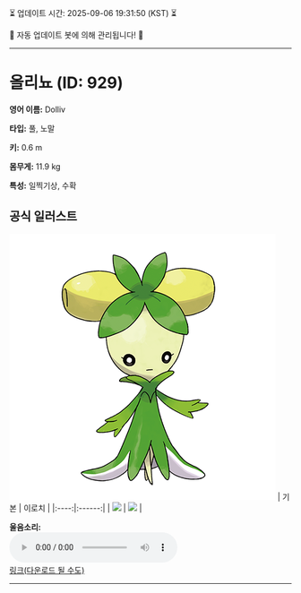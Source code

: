
⏳ 업데이트 시간: 2025-09-06 19:31:50 (KST) ⏳

🤖 자동 업데이트 봇에 의해 관리됩니다! 🤖

---

# 올리뇨 (ID: 929)
**영어 이름:** Dolliv

**타입:** 풀, 노말

**키:** 0.6 m

**몸무게:** 11.9 kg

**특성:** 일찍기상, 수확

## 공식 일러스트
![](https://raw.githubusercontent.com/PokeAPI/sprites/master/sprites/pokemon/other/official-artwork/929.png)
| 기본 | 이로치 |
|:----:|:------:|
| <img src="http://play.pokemonshowdown.com/sprites/ani/dolliv.gif" width="200"> | <img src="http://play.pokemonshowdown.com/sprites/ani-shiny/dolliv.gif" width="200"> |

**울음소리:**<br><audio controls src="https://raw.githubusercontent.com/PokeAPI/cries/main/cries/pokemon/latest/929.ogg"></audio><br> [링크(다운로드 될 수도)](https://raw.githubusercontent.com/PokeAPI/cries/main/cries/pokemon/latest/929.ogg)


---
